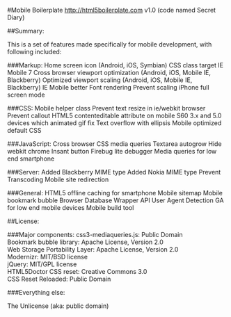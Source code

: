 #Mobile Boilerplate http://html5boilerplate.com
v1.0 (code named Secret Diary)

##Summary:

This is a set of features made specifically for mobile development, with following included:

###Markup:
Home screen icon (Android, iOS, Symbian)
CSS class target IE Mobile 7
Cross browser viewport optimization (Android, iOS, Mobile IE, Blackberry) 
Optimized viewport scaling (Android, iOS, Mobile IE, Blackberry)
IE Mobile better Font rendering
Prevent scaling 
iPhone full screen mode 

###CSS:
Mobile helper class
Prevent text resize in ie/webkit browser
Prevent callout
HTML5 contenteditable attribute on mobile
S60 3.x and 5.0 devices which animated gif fix
Text overflow with ellipsis
Mobile optimized default CSS

###JavaScript:
Cross browser CSS media queries
Textarea autogrow 
Hide webkit chrome
Insant button
Firebug lite debugger
Media queries for low end smartphone

###Server:
Added Blackberry MIME type 
Added Nokia MIME type
Prevent Transcoding
Mobile site redirection

###General:
HTML5 offline caching for smartphone 
Mobile sitemap 
Mobile bookmark bubble 
Browser Database Wrapper API 
User Agent Detection 
GA for low end mobile devices 
Mobile build tool



##License:

###Major components:
css3-mediaqueries.js: Public Domain<br />
Bookmark bubble library: Apache License, Version 2.0<br />
Web Storage Portability Layer: Apache License, Version 2.0<br />
Modernizr: MIT/BSD license<br />
jQuery: MIT/GPL license<br />
HTML5Doctor CSS reset: Creative Commons 3.0 <br />
CSS Reset Reloaded: Public Domain 

###Everything else:

The Unlicense (aka: public domain)